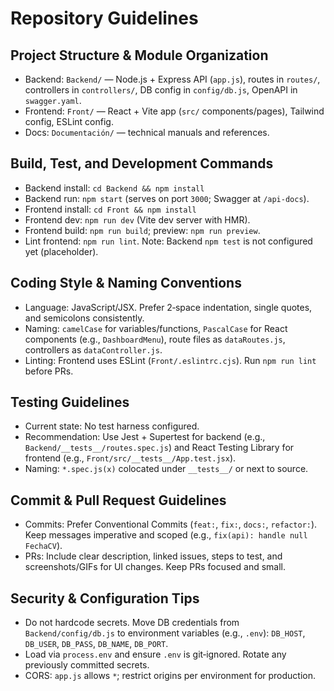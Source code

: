 # Repository Guidelines

## Project Structure & Module Organization
- Backend: `Backend/` — Node.js + Express API (`app.js`), routes in `routes/`, controllers in `controllers/`, DB config in `config/db.js`, OpenAPI in `swagger.yaml`.
- Frontend: `Front/` — React + Vite app (`src/` components/pages), Tailwind config, ESLint config.
- Docs: `Documentación/` — technical manuals and references.

## Build, Test, and Development Commands
- Backend install: `cd Backend && npm install`
- Backend run: `npm start` (serves on port `3000`; Swagger at `/api-docs`).
- Frontend install: `cd Front && npm install`
- Frontend dev: `npm run dev` (Vite dev server with HMR).
- Frontend build: `npm run build`; preview: `npm run preview`.
- Lint frontend: `npm run lint`.
Note: Backend `npm test` is not configured yet (placeholder).

## Coding Style & Naming Conventions
- Language: JavaScript/JSX. Prefer 2‑space indentation, single quotes, and semicolons consistently.
- Naming: `camelCase` for variables/functions, `PascalCase` for React components (e.g., `DashboardMenu`), route files as `dataRoutes.js`, controllers as `dataController.js`.
- Linting: Frontend uses ESLint (`Front/.eslintrc.cjs`). Run `npm run lint` before PRs.

## Testing Guidelines
- Current state: No test harness configured.
- Recommendation: Use Jest + Supertest for backend (e.g., `Backend/__tests__/routes.spec.js`) and React Testing Library for frontend (e.g., `Front/src/__tests__/App.test.jsx`).
- Naming: `*.spec.js(x)` colocated under `__tests__/` or next to source.

## Commit & Pull Request Guidelines
- Commits: Prefer Conventional Commits (`feat:`, `fix:`, `docs:`, `refactor:`). Keep messages imperative and scoped (e.g., `fix(api): handle null FechaCV`).
- PRs: Include clear description, linked issues, steps to test, and screenshots/GIFs for UI changes. Keep PRs focused and small.

## Security & Configuration Tips
- Do not hardcode secrets. Move DB credentials from `Backend/config/db.js` to environment variables (e.g., `.env`): `DB_HOST`, `DB_USER`, `DB_PASS`, `DB_NAME`, `DB_PORT`.
- Load via `process.env` and ensure `.env` is git‑ignored. Rotate any previously committed secrets.
- CORS: `app.js` allows `*`; restrict origins per environment for production.

